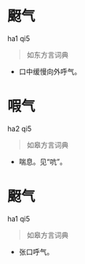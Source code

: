 # 颬气
ha1 qi5
> 如东方言词典
- 口中缓慢向外呼气。

# 㗇气
ha2 qi5
> 如皋方言词典
- 喘息。见“吭”。

# 颬气
ha1 qi5
> 如皋方言词典
- 张口呼气。

